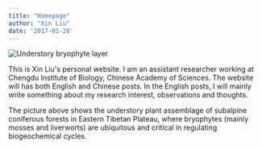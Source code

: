 ```yaml
---
title: "Homepage"
author: "Xin Liu"
date: '2017-01-28'
---
```


![Understory bryophyte layer](https://assets.xbind.org/assets/img/forest_bryo_layer.jpg)

This is Xin Liu's personal website. I am an assistant researcher working at Chengdu Institute of Biology, Chinese Academy of Sciences. The website will has both English and Chinese posts. In the English posts, I will mainly write something about my research interest, observations and thoughts. 

The picture above shows the understory plant assemblage of subalpine coniferous forests in Eastern Tibetan Plateau, where bryophytes (mainly mosses and liverworts) are ubiquitous and critical in regulating biogeochemical cycles.
